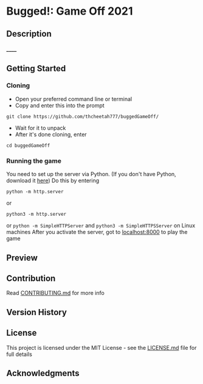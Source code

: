 # Bugged!: Game Off 2021

## Description

#### **____**


## Getting Started

### Cloning

* Open your preferred command line or terminal
* Copy and enter this into the prompt

```
git clone https://github.com/thcheetah777/buggedGameOff/
```

* Wait for it to unpack
* After it's done cloning, enter

```
cd buggedGameOff
```

### Running the game

You need to set up the server via Python. (If you don't have Python, download it [here](https://www.python.org/)) Do this by entering
```
python -m http.server
```
or
```
python3 -m http.server
```
or
```python -m SimpleHTTPServer``` and ```python3 -m SimpleHTTPSServer``` on Linux machines
After you activate the server, got to [localhost:8000](http://localhost:8000/) to play the game

## Preview


## Contribution

Read [CONTRIBUTING.md](https://github.com/thcheetah777/buggedGameOff/blob/master/CONTRIBUTING.md) for more info

## Version History


## License

This project is licensed under the MIT License - see the [LICENSE.md](https://github.com/thcheetah777/buggedGameOff/blob/master/LICENSE.md) file for full details

## Acknowledgments
